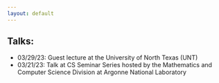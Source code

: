 ```yaml
---
layout: default
---
```


## Talks:

* 03/29/23: Guest lecture at the University of North Texas (UNT)
* 03/21/23: Talk at CS Seminar Series hosted by the Mathematics and Computer Science Division at Argonne National Laboratory 
